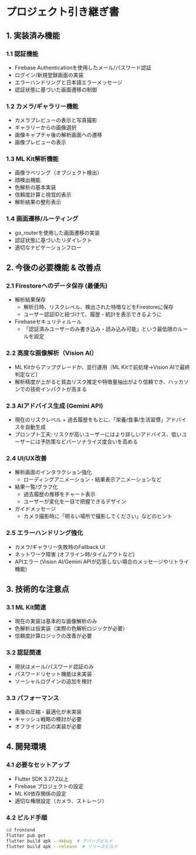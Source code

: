 # プロジェクト引き継ぎ書

## 1. 実装済み機能

### 1.1 認証機能
- Firebase Authenticationを使用したメール/パスワード認証
- ログイン/新規登録画面の実装
- エラーハンドリングと日本語エラーメッセージ
- 認証状態に基づいた画面遷移の制御

### 1.2 カメラ/ギャラリー機能
- カメラプレビューの表示と写真撮影
- ギャラリーからの画像選択
- 画像キャプチャ後の解析画面への遷移
- 画像プレビューの表示

### 1.3 ML Kit解析機能
- 画像ラベリング（オブジェクト検出）
- 顔検出機能
- 色解析の基本実装
- 信頼度計算と視覚的表示
- 解析結果の整形表示

### 1.4 画面遷移/ルーティング
- go_routerを使用した画面遷移の実装
- 認証状態に基づいたリダイレクト
- 適切なナビゲーションフロー

## 2. 今後の必要機能 & 改善点

### 2.1 Firestoreへのデータ保存 (最優先)
- 解析結果保存
  - 解析日時、リスクレベル、検出された特徴などをFirestoreに保存
  - ユーザー認証IDと紐づけて、履歴・統計を表示できるように
- Firebaseセキュリティルール
  - 「認証済みユーザーのみ書き込み・読み込み可能」という最低限のルールを設定

### 2.2 高度な画像解析（Vision AI）
- ML Kitからアップグレードか、並行運用（ML Kitで前処理→Vision AIで最終判定など）
- 解析精度が上がると貧血リスク推定や特徴量抽出がより信頼でき、ハッカソンでの技術インパクトが高まる

### 2.3 AIアドバイス生成 (Gemini API)
- 現在のリスクレベル + 過去履歴をもとに、「栄養/食事/生活習慣」アドバイスを自動生成
- プロンプト工夫: リスクが高いユーザーにはより詳しいアドバイス、低いユーザーには予防策などパーソナライズ度合いを高める

### 2.4 UI/UX改善
- 解析画面のインタラクション強化
  - ローディングアニメーション・結果表示アニメーションなど
- 結果一覧/グラフ化
  - 過去履歴の推移をチャート表示
  - ユーザーが変化を一目で把握できるデザイン
- ガイドメッセージ
  - カメラ撮影時に「明るい場所で撮影してください」などのヒント

### 2.5 エラーハンドリング強化
- カメラ/ギャラリー失敗時のFallback UI
- ネットワーク障害 (オフライン時/タイムアウトなど)
- APIエラー (Vision AI/Gemini APIが応答しない場合のメッセージやリトライ機能)

## 3. 技術的な注意点

### 3.1 ML Kit関連
- 現在の実装は基本的な画像解析のみ
- 色解析は仮実装（実際の色解析ロジックが必要）
- 信頼度計算ロジックの改善が必要

### 3.2 認証関連
- 現状はメール/パスワード認証のみ
- パスワードリセット機能は未実装
- ソーシャルログインの追加を検討

### 3.3 パフォーマンス
- 画像の圧縮・最適化が未実装
- キャッシュ戦略の検討が必要
- オフライン対応の実装が必要

## 4. 開発環境

### 4.1 必要なセットアップ
- Flutter SDK 3.27.2以上
- Firebase プロジェクトの設定
- ML Kit依存関係の設定
- 適切な権限設定（カメラ、ストレージ）

### 4.2 ビルド手順
```bash
cd frontend
flutter pub get
flutter build apk --debug  # デバッグビルド
flutter build apk --release  # リリースビルド
``` 